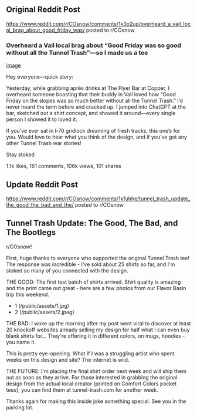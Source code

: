 ## Original Reddit Post

https://www.reddit.com/r/COsnow/comments/1k3o2up/overheard_a_vail_local_brag_about_good_friday_was/
posted to r/COsnow

### Overheard a Vail local brag about “Good Friday was so good without all the Tunnel Trash”—so I made us a tee

[image](/public/assets/back_large.png)

Hey everyone—quick story:

Yesterday, while grabbing après drinks at The Flyer Bar at Copper, I overheard someone boasting that their buddy in Vail loved how “Good Friday on the slopes was so much better without all the Tunnel Trash.” I’d never heard the term before and cracked up. I jumped into ChatGPT at the bar, sketched out a shirt concept, and showed it around—every single person I showed it to loved it.

If you’ve ever sat in I‑70 gridlock dreaming of fresh tracks, this one’s for you. Would love to hear what you think of the design, and if you’ve got any other Tunnel Trash war stories!

Stay stoked

1.1k likes, 161 comments, 106k views, 101 shares

## Update Reddit Post

https://www.reddit.com/r/COsnow/comments/1kfuhhe/tunnel_trash_update_the_good_the_bad_and_the/
posted to r/COsnow

## Tunnel Trash Update: The Good, The Bad, and The Bootlegs

r/COsnow!

First, huge thanks to everyone who supported the original Tunnel Trash tee! The response was incredible - I've sold about 25 shirts so far, and I'm stoked so many of you connected with the design.

THE GOOD: The first test batch of shirts arrived. Shirt quality is amazing and the print came out great - here are a few photos from our Flavor Basin trip this weekend.

- 1 (/public/assets/1.jpg)
- 2 (/public/assets/2.jpeg)

THE BAD: I woke up the morning after my post went viral to discover at least 20 knockoff websites already selling my design for half what I can even buy blank shirts for... They're offering it in different colors, on mugs, hoodies - you name it.

This is pretty eye-opening. What if I was a struggling artist who spent weeks on this design and site? The internet is wild.

THE FUTURE: I'm placing the final shirt order next week and will ship them out as soon as they arrive. For those interested in grabbing the original design from the actual local creator (printed on Comfort Colors pocket tees), you can find them at tunnel-trash.com for another week.

Thanks again for making this inside joke something special. See you in the parking lot.
